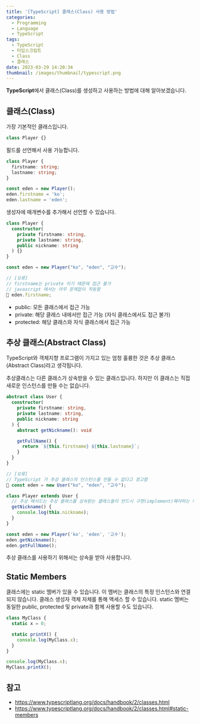 ```yaml
---
title: '[TypeScript] 클래스(Class) 사용 방법'
categories:
  - Programming
  - Language
  - TypeScript
tags:
  - TypeScript
  - 타입스크립트
  - Class
  - 클래스
date: 2023-03-29 14:20:34
thumbnail: /images/thumbnail/typescript.png
---
```


**TypeScript**에서 클래스(Class)를 생성하고 사용하는 방법에 대해 알아보겠습니다.

## 클래스(Class)

가장 기본적인 클래스입니다.

```ts
class Player {}
```

필드를 선언해서 사용 가능합니다.

```ts
class Player {
  firstname: string;
  lastname: string;
}

const eden = new Player();
eden.firstname = 'ko';
eden.lastname = 'eden';
```

생성자에 매개변수를 추가해서 선언할 수 있습니다.

```ts
class Player {
  constructor(
    private firstname: string,
    private lastname: string,
    public nickname: string
  ) {}
}

const eden = new Player("ko", "eden", "고수");

// [오류]
// firstname는 private 이기 때문에 접근 불가
// javascript 에서는 아무 문제없이 작동함
🚫 eden.firstname;
```

- public: 모든 클래스에서 접근 가능
- private: 해당 클래스 내에서만 접근 가능 (자식 클래스에서도 접근 불가)
- protected: 해당 클래스와 자식 클래스에서 접근 가능

## 추상 클래스(Abstract Class)

TypeScript와 객체지향 프로그램이 가지고 있는 엄청 훌륭한 것은 추상 클래스(Abstract Class)라고 생각됩니다.

추상클래스는 다른 클래스가 상속받을 수 있는 클래스입니다. 하지만 이 클래스는 직접 새로운 인스턴스를 만들 수는 없습니다.

```ts
abstract class User {
  constructor(
    private firstname: string,
    private lastname: string,
    public nickname: string
  ) {
    abstract getNickname(): void

    getFullName() {
      return `${this.firstname} ${this.lastname}`;
    }
  }
}

// [오류]
// TypeScript 가 추상 클래스의 인스턴스를 만들 수 없다고 경고함
🚫 const eden = new User("ko", "eden", "고수");
```

```ts
class Player extends User {
  // 추상 메서드는 추상 클래스를 상속받는 클래스들이 반드시 구현(implement)해야하는 메서드입니다.
  getNickname() {
    console.log(this.nickname);
  }
}

const eden = new Player('ko', 'eden', '고수');
eden.getNickname();
eden.getFullName();
```

추상 클래스를 사용하기 위해서는 상속을 받아 사용합니다.

## Static Members

클래스에는 static 멤버가 있을 수 있습니다. 이 멤버는 클래스의 특정 인스턴스와 연결되지 않습니다. 클래스 생성자 객체 자체를 통해 액세스 할 수 있습니다. static 멤버는 동일한 public, protected 및 private과 함께 사용할 수도 있습니다.

```ts
class MyClass {
  static x = 0;

  static printX() {
    console.log(MyClass.x);
  }
}

console.log(MyClass.x);
MyClass.printX();
```

## 참고

- https://www.typescriptlang.org/docs/handbook/2/classes.html
- https://www.typescriptlang.org/docs/handbook/2/classes.html#static-members
